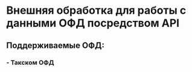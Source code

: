 # Внешняя обработка для работы с данными ОФД посредством API

## Поддерживаемые ОФД:
### - Такском ОФД